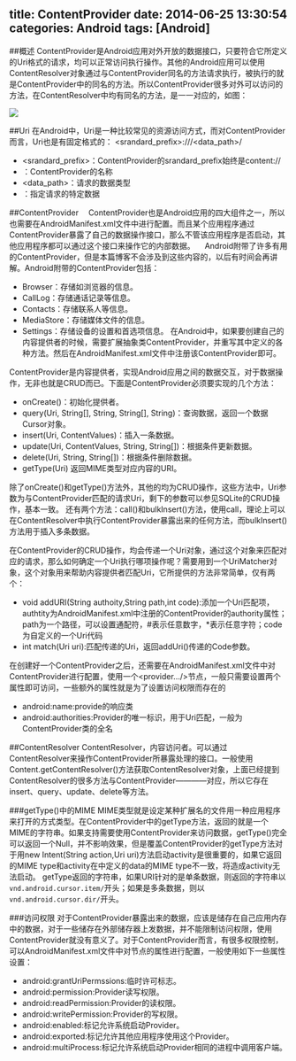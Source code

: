 title: ContentProvider
date: 2014-06-25 13:30:54
categories: Android
tags: [Android]
---
##概述
ContentProvider是Android应用对外开放的数据接口，只要符合它所定义的Uri格式的请求，均可以正常访问执行操作。其他的Android应用可以使用ContentResolver对象通过与ContentProvider同名的方法请求执行，被执行的就是ContentProvider中的同名的方法。所以ContentProvider很多对外可以访问的方法，在ContentResolver中均有同名的方法，是一一对应的，如图：

![](https://github.com/zt1991616/blog/raw/master/Image/14062501.png)

##Uri
在Android中，Uri是一种比较常见的资源访问方式，而对ContentProvider而言，Uri也是有固定格式的：
<srandard_prefix>://<authority>/<data_path>/<id>
- <srandard_prefix>：ContentProvider的srandard_prefix始终是content://
- <authority>：ContentProvider的名称
- <data_path>：请求的数据类型
- <id>：指定请求的特定数据

##ContentProvider
　ContentProvider也是Android应用的四大组件之一，所以也需要在AndroidManifest.xml文件中进行配置。而且某个应用程序通过ContentProvider暴露了自己的数据操作接口，那么不管该应用程序是否启动，其他应用程序都可以通过这个接口来操作它的内部数据。
　Android附带了许多有用的ContentProvider，但是本篇博客不会涉及到这些内容的，以后有时间会再讲解。Android附带的ContentProvider包括：
- Browser：存储如浏览器的信息。
- CallLog：存储通话记录等信息。
- Contacts：存储联系人等信息。
- MediaStore：存储媒体文件的信息。
- Settings：存储设备的设置和首选项信息。
在Android中，如果要创建自己的内容提供者的时候，需要扩展抽象类ContentProvider，并重写其中定义的各种方法。然后在AndroidManifest.xml文件中注册该ContentProvider即可。

ContentProvider是内容提供者，实现Android应用之间的数据交互，对于数据操作，无非也就是CRUD而已。下面是ContentProvider必须要实现的几个方法：
- onCreate()：初始化提供者。
- query(Uri, String[], String, String[], String)：查询数据，返回一个数据Cursor对象。
- insert(Uri, ContentValues)：插入一条数据。
- update(Uri, ContentValues, String, String[])：根据条件更新数据。
- delete(Uri, String, String[])：根据条件删除数据。
- getType(Uri) 返回MIME类型对应内容的URI。

除了onCreate()和getType()方法外，其他的均为CRUD操作，这些方法中，Uri参数为与ContentProvider匹配的请求Uri，剩下的参数可以参见SQLite的CRUD操作，基本一致。
还有两个方法：call()和bulkInsert()方法，使用call，理论上可以在ContentResolver中执行ContentProvider暴露出来的任何方法，而bulkInsert()方法用于插入多条数据。

在ContentProvider的CRUD操作，均会传递一个Uri对象，通过这个对象来匹配对应的请求，那么如何确定一个Uri执行哪项操作呢？需要用到一个UriMatcher对象，这个对象用来帮助内容提供者匹配Uri，它所提供的方法非常简单，仅有两个：
- void addURI(String authoity,String path,int code):添加一个Uri匹配项，authtity为AndroidManifest.xml中注册的ContentProvider的authority属性；path为一个路径，可以设置通配符，#表示任意数字，*表示任意字符；code为自定义的一个Uri代码
- int match(Uri uri):匹配传递的Uri，返回addUri()传递的Code参数。

在创建好一个ContentProvider之后，还需要在AndroidManifest.xml文件中对ContentProvider进行配置，使用一个<provider.../>节点，一般只需要设置两个属性即可访问，一些额外的属性就是为了设置访问权限而存在的
- android:name:provide的响应类
- android:authorities:Provider的唯一标识，用于Uri匹配，一般为ContentProvider类的全名

##ContentResolver
ContentResolver，内容访问者。可以通过ContentResolver来操作ContentProvider所暴露处理的接口。一般使用Content.getContentResolver()方法获取ContentResolver对象，上面已经提到ContentResolver的很多方法与ContentProvider————对应，所以它存在insert、query、update、delete等方法。

###getType()中的MIME
MIME类型就是设定某种扩展名的文件用一种应用程序来打开的方式类型。在ContentProvider中的getType方法，返回的就是一个MIME的字符串。如果支持需要使用ContentProvider来访问数据，getType()完全可以返回一个Null，并不影响效果，但是覆盖ContentProvider的getType方法对于用new Intent(String action,Uri uri)方法启动activity是很重要的，如果它返回的MIME type和activity在<intent filter>中定义的data的MIME type不一致，将造成activity无法启动。
getType返回的字符串，如果URI针对的是单条数据，则返回的字符串以`vnd.android.cursor.item/`开头；如果是多条数据，则以`vnd.android.cursor.dir/`开头。

###访问权限
对于ContentProvider暴露出来的数据，应该是储存在自己应用内存中的数据，对于一些储存在外部储存器上发数据，并不能限制访问权限，使用ContentProvider就没有意义了。对于ContentProvider而言，有很多权限控制，可以AndroidManifest.xml文件中对<provider>节点的属性进行配置，一般使用如下一些属性设置：
- android:grantUriPermssions:临时许可标志。
- android:permission:Provider读写权限。
- android:readPermission:Provider的读权限。
- android:writePermission:Provider的写权限。
- android:enabled:标记允许系统启动Provider。
- android:exported:标记允许其他应用程序使用这个Provider。
- android:multiProcess:标记允许系统启动Provider相同的进程中调用客户端。